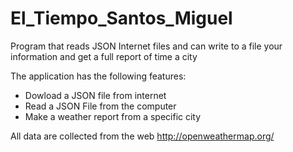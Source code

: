 # El_Tiempo_Santos_Miguel

Program that reads JSON Internet files and can write to a file your information and get a full report of time a city

The application has the following features:

- Dowload a JSON file from internet
- Read a JSON File from the computer
- Make a weather report from a specific city

All data are collected from the web http://openweathermap.org/
